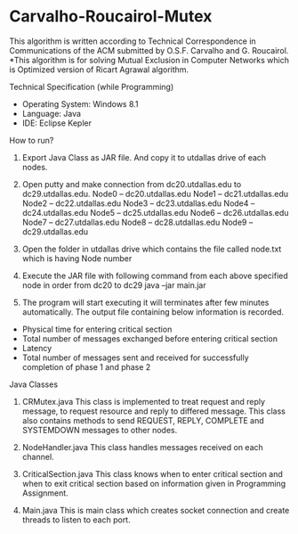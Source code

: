 # Carvalho-Roucairol-Mutex
This algorithm is written according to Technical Correspondence in   Communications of the ACM submitted by O.S.F. Carvalho and G. Roucairol.  *This algorithm is for solving Mutual Exclusion in Computer Networks which is   Optimized version of Ricart Agrawal algorithm.

Technical Specification (while Programming)
- Operating System: Windows 8.1
- Language: Java
- IDE: Eclipse Kepler

How to run?

1.	Export Java Class as JAR file. And copy it to utdallas drive of each nodes.

2.	Open putty and make connection from dc20.utdallas.edu to dc29.utdallas.edu.
	Node0 – dc20.utdallas.edu
	Node1 – dc21.utdallas.edu
	Node2 – dc22.utdallas.edu
	Node3 – dc23.utdallas.edu
	Node4 – dc24.utdallas.edu
	Node5 – dc25.utdallas.edu
	Node6 – dc26.utdallas.edu
	Node7 – dc27.utdallas.edu
	Node8 – dc28.utdallas.edu
	Node9 – dc29.utdallas.edu
	
3.	Open the folder in utdallas drive which contains the file called node.txt which is having Node number

4.	Execute the JAR file with following command from each above specified node in order from dc20 to dc29
java –jar main.jar

5.	The program will start executing it will terminates after few minutes automatically. The output file containing below information is recorded.
- Physical time for entering critical section 
- Total number of messages exchanged before entering critical section
- Latency 
- Total number of messages sent and received for successfully completion of phase 1 and phase 2

Java Classes

1.	CRMutex.java
This class is implemented to treat request and reply message, to request resource and reply to differed message. This class also contains methods to send REQUEST, REPLY, COMPLETE and SYSTEMDOWN messages to other nodes.

2.	NodeHandler.java
This class handles messages received on each channel.

3.	CriticalSection.java
This class knows when to enter critical section and when to exit critical section based on information given in Programming Assignment.

4.	Main.java
 This is main class which creates socket connection and create threads to listen to each port.
